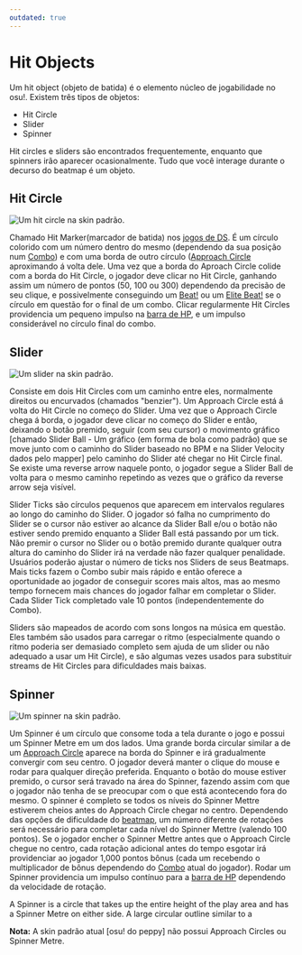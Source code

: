 ```yaml
---
outdated: true
---
```


# Hit Objects

Um hit object (objeto de batida) é o elemento núcleo de jogabilidade no osu!. Existem três tipos de objetos:

- Hit Circle
- Slider
- Spinner

Hit circles e sliders são encontrados frequentemente, enquanto que spinners irão aparecer ocasionalmente. Tudo que você interage durante o decurso do beatmap é um objeto.

## Hit Circle

![Um hit circle na skin padrão.](img/Hit_circle.png "Um hit circle na skin padrão.")

Chamado Hit Marker(marcador de batida) nos [jogos de DS](/wiki/iNiS_games). É um círculo colorido com um número dentro do mesmo (dependendo da sua posição num [Combo](/wiki/Beatmapping/Combo)) e com uma borda de outro círculo ([Approach Circle](/wiki/Hit_object/Approach_circle) aproximando á volta dele. Uma vez que a borda do Aproach Circle colide com a borda do Hit Circle, o jogador deve clicar no Hit Circle, ganhando assim um número de pontos (50, 100 ou 300) dependendo da precisão de seu clique, e possivelmente conseguindo um [Beat!](/wiki/Score) ou um [Elite Beat!](/wiki/Score) se o círculo em questão for o final de um combo. Clicar regularmente Hit Circles providencia um pequeno impulso na [barra de HP](/wiki/Glossary/Health_bar), e um impulso considerável no círculo final do combo.

## Slider

![Um slider na skin padrão.](img/Slider2.jpg "Um slider na skin padrão.")

Consiste em dois Hit Circles com um caminho entre eles, normalmente direitos ou encurvados (chamados "benzier"). Um Approach Circle está á volta do Hit Circle no começo do Slider. Uma vez que o Approach Circle chega á borda, o jogador deve clicar no começo do Slider e então, deixando o botão premido, seguir (com seu cursor) o movimento gráfico \[chamado Slider Ball - Um gráfico (em forma de bola como padrão) que se move junto com o caminho do Slider baseado no BPM e na Slider Velocity dados pelo mapper\] pelo caminho do Slider até chegar no Hit Circle final. Se existe uma reverse arrow naquele ponto, o jogador segue a Slider Ball de volta para o mesmo caminho repetindo as vezes que o gráfico da reverse arrow seja visível.

Slider Ticks são círculos pequenos que aparecem em intervalos regulares ao longo do caminho do Slider. O jogador só falha no cumprimento do Slider se o cursor não estiver ao alcance da Slider Ball e/ou o botão não estiver sendo premido enquanto a Slider Ball está passando por um tick. Não premir o cursor no Slider ou o botão premido durante qualquer outra altura do caminho do Slider irá na verdade não fazer qualquer penalidade. Usuários poderão ajustar o número de ticks nos Sliders de seus Beatmaps. Mais ticks fazem o Combo subir mais rápido e então oferece a oportunidade ao jogador de conseguir scores mais altos, mas ao mesmo tempo fornecem mais chances do jogador falhar em completar o Slider. Cada Slider Tick completado vale 10 pontos (independentemente do Combo).

Sliders são mapeados de acordo com sons longos na música em questão. Eles também são usados para carregar o ritmo (especialmente quando o ritmo poderia ser demasiado completo sem ajuda de um slider ou não adequado a usar um Hit Circle), e são algumas vezes usados para substituir streams de Hit Circles para dificuldades mais baixas.

## Spinner

![Um spinner na skin padrão.](img/Spinner.jpg "Um spinner na skin padrão.")

Um Spinner é um círculo que consome toda a tela durante o jogo e possui um Spinner Metre em um dos lados. Uma grande borda circular similar a de um [Approach Circle](/wiki/Hit_object/Approach_circle) aparece na borda do Spinner e irá gradualmente convergir com seu centro. O jogador deverá manter o clique do mouse e rodar para qualquer direção preferida. Enquanto o botão do mouse estiver premido, o cursor será travado na área do Spinner, fazendo assim com que o jogador não tenha de se preocupar com o que está acontecendo fora do mesmo. O spinner é completo se todos os níveis do Spinner Mettre estiverem cheios antes do Approach Circle chegar no centro. Dependendo das opções de dificuldade do [beatmap](/wiki/Beatmap), um número diferente de rotações será necessário para completar cada nível do Spinner Mettre (valendo 100 pontos). Se o jogador encher o Spinner Mettre antes que o Approach Circle chegue no centro, cada rotação adicional antes do tempo esgotar irá providenciar ao jogador 1,000 pontos bônus (cada um recebendo o multiplicador de bônus dependendo do [Combo](/wiki/Beatmapping/Combo) atual do jogador). Rodar um Spinner providencia um impulso contínuo para a [barra de HP](/wiki/Glossary/Health_bar) dependendo da velocidade de rotação.

A Spinner is a circle that takes up the entire height of the play area and has a Spinner Metre on either side. A large circular outline similar to a

**Nota:** A skin padrão atual \[osu! do peppy\] não possui Approach Circles ou Spinner Metre.
